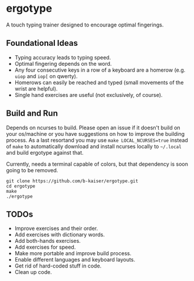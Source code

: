 # ergotype

A touch typing trainer designed to encourage optimal fingerings. 

## Foundational Ideas

- Typing accuracy leads to typing speed. 
- Optimal fingering depends on the word.
- Any four consecutive keys in a row of a keyboard are a homerow (e.g. `uiop` and  `iop[` on qwerty).
- Homerows can easily be reached and typed (small movements of the wrist are helpful).
- Single hand exercises are useful (not exclusively, of course).

## Build and Run
Depends on ncurses to build. Please open an issue if it doesn't build on your os/machine or you have suggestions on how to improve the building process. As a last resortand you may use `make LOCAL_NCURSES=true` instead of `make` to automatically download and install ncurses locally to `~/.local` and build ergotype against that.

Currently, needs a terminal capable of colors, but that dependency is soon going to be removed. 

```
git clone https://github.com/b-kaiser/ergotype.git
cd ergotype
make 
./ergotype
```
 
## TODOs

- Improve exercises and their order.
- Add exercises with dictionary words.
- Add both-hands exercises.
- Add exercises for speed.
- Make more portable and improve build process.
- Enable different languages and keyboard layouts.
- Get rid of hard-coded stuff in code.
- Clean up code.

